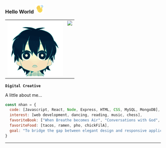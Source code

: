 ### Hello World <img src="waving.gif" width="30">

<table>
  <tr>
    <td valign="top"><img src="littledude.gif" width="180"/></td>
    <td valign="top"><img src="https://github-readme-stats-sigma-five.vercel.app/api?username=nhanng19&show_icons=true&theme=github_dark"/></td>
  </tr>
</table>

**`Digital Creative`**


A little about me...
```javascript
const nhan = {
  code: [Javascript, React, Node, Express, HTML, CSS, MySQL, MongoDB],
  interest: [web development, dancing, reading, music, chess],
  favoriteBook: ["When Breathe becomes Air", "Conversations with God", "Sapiens", "The Courage to be Disliked"],
  favoriteFood: [tacos, ramen, pho, chickFilA],
  goal: "To bridge the gap between elegant design and responsive application."
}
```
------------------



